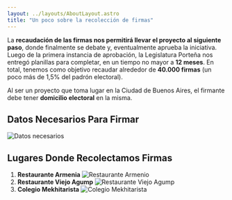 ```yaml
---
layout: ../layouts/AboutLayout.astro
title: "Un poco sobre la recolección de firmas"
---
```

La **recaudación de las firmas nos permitirá llevar el proyecto al siguiente paso**, donde finalmente se debate y, eventualmente aprueba la iniciativa. Luego de la primera instancia de aprobación, la Legislatura Porteña nos entregó planillas para completar, en un tiempo no mayor a **12 meses**.
En total, tenemos como objetivo recaudar alrededor de **40.000 firmas** (un poco más de 1,5% del padrón electoral).


Al ser un proyecto que toma lugar en la Ciudad de Buenos Aires, el firmante debe tener **domicilio electoral** en la misma.




## Datos Necesarios Para Firmar
![Datos necesarios](/datosHoja.jpg)


## Lugares Donde Recolectamos Firmas
1. **Restaurante Armenia** ![Restaurante Armenio](/restaurantesArmenia1.jpg)
2. **Restaurante Viejo Agump** ![Restaurante Viejo Agump](/restaurantesArmenia2.jpg)
3. **Colegio Mekhitarista** ![Colegio Mekhitarista](/restaurantesArmenia3.jpg)















